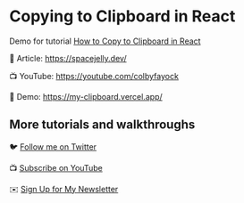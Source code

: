 # Copying to Clipboard in React

Demo for tutorial [How to Copy to Clipboard in React](https://youtube.com/colbyfayock)

📝 Article: https://spacejelly.dev/

📺 YouTube: https://youtube.com/colbyfayock

🚀 Demo: https://my-clipboard.vercel.app/

## More tutorials and walkthroughs

🐦 [Follow me on Twitter](https://twitter.com/colbyfayock)

📺 [Subscribe on YouTube](https://www.youtube.com/colbyfayock)

✉️ [Sign Up for My Newsletter](https://colbyfayock.com/newsletter)
